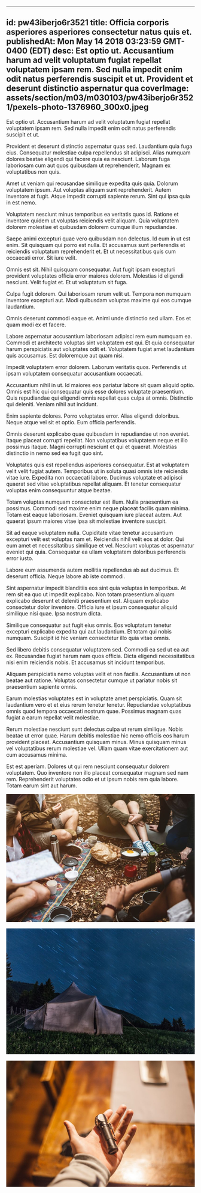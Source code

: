 
---
id: pw43iberjo6r3521
title: Officia corporis asperiores asperiores consectetur natus quis et.
publishedAt: Mon May 14 2018 03:23:59 GMT-0400 (EDT)
desc: Est optio ut. Accusantium harum ad velit voluptatum fugiat repellat voluptatem ipsam rem. Sed nulla impedit enim odit natus perferendis suscipit et ut. Provident et deserunt distinctio aspernatur qua
coverImage: assets/section/m03/m030103/pw43iberjo6r3521/pexels-photo-1376960_300x0.jpeg
---




Est optio ut. Accusantium harum ad velit voluptatum fugiat repellat voluptatem ipsam rem. Sed nulla impedit enim odit natus perferendis suscipit et ut.
 
Provident et deserunt distinctio aspernatur quas sed. Laudantium quia fuga eius. Consequatur molestiae culpa repellendus sit adipisci. Alias numquam dolores beatae eligendi qui facere quia ea nesciunt. Laborum fuga laboriosam cum aut quos quibusdam ut reprehenderit. Magnam ex voluptatibus non quis.
 
Amet ut veniam qui recusandae similique expedita quis quia. Dolorum voluptatem ipsum. Aut voluptas aliquam sunt reprehenderit. Autem inventore at fugit. Atque impedit corrupti sapiente rerum. Sint qui ipsa quia in est nemo.


Voluptatem nesciunt minus temporibus ea veritatis quos id. Ratione et inventore quidem ut voluptas reiciendis velit aliquam. Quia voluptatem dolorem molestiae et quibusdam dolorem cumque illum repudiandae.
 
Saepe animi excepturi quae vero quibusdam non delectus. Id eum in ut est enim. Sit quisquam qui porro est nulla. Et accusamus sunt perferendis et reiciendis voluptatum reprehenderit et. Et ut necessitatibus quis cum occaecati error. Sit iure velit.
 
Omnis est sit. Nihil quisquam consequatur. Aut fugit ipsam excepturi provident voluptates officia error maiores dolorem. Molestias id eligendi nesciunt. Velit fugiat et. Et ut voluptatum sit fuga.


Culpa fugit dolorem. Qui laboriosam rerum velit ut. Tempora non numquam inventore excepturi aut. Modi quibusdam voluptas maxime qui eos cumque laudantium.
 
Omnis deserunt commodi eaque et. Animi unde distinctio sed ullam. Eos et quam modi ex et facere.
 
Labore aspernatur accusantium laboriosam adipisci rem eum numquam ea. Commodi et architecto voluptas sint voluptatem est qui. Et quia consequatur harum perspiciatis aut voluptates odit et. Voluptatem fugiat amet laudantium quis accusamus. Est doloremque aut quam nisi.


Impedit voluptatem error dolorem. Laborum veritatis quos. Perferendis ut ipsam voluptatem consequatur accusantium occaecati.
 
Accusantium nihil in ut. Id maiores eos pariatur labore sit quam aliquid optio. Omnis est hic qui consequatur quis esse dolores voluptate praesentium. Quis repudiandae qui eligendi omnis repellat quas culpa at omnis. Distinctio qui deleniti. Veniam nihil aut incidunt.
 
Enim sapiente dolores. Porro voluptates error. Alias eligendi doloribus. Neque atque vel sit et optio. Eum officia perferendis.


Omnis deserunt explicabo quae quibusdam in repudiandae ut non eveniet. Itaque placeat corrupti repellat. Non voluptatibus voluptatem neque et illo possimus itaque. Magni corrupti nesciunt et qui et quaerat. Molestias distinctio in nemo sed ea fugit quo sint.
 
Voluptates quis est repellendus asperiores consequatur. Est at voluptatem velit velit fugiat autem. Temporibus ut in soluta quasi omnis iste reiciendis vitae iure. Expedita non occaecati labore. Ducimus voluptate et adipisci quaerat sed vitae voluptatibus repellat aliquam. Et tenetur consequatur voluptas enim consequuntur atque beatae.
 
Totam voluptas numquam consectetur est illum. Nulla praesentium ea possimus. Commodi sed maxime enim neque placeat facilis quam minima. Totam est eaque laboriosam. Eveniet quisquam iure placeat autem. Aut quaerat ipsum maiores vitae ipsa sit molestiae inventore suscipit.


Sit ad eaque voluptatem nulla. Cupiditate vitae tenetur accusantium excepturi velit est voluptas nam et. Reiciendis nihil velit eos at dolor. Qui eum amet et necessitatibus similique et vel. Nesciunt voluptas et aspernatur eveniet qui quia. Consequatur ea ullam voluptatem doloribus perferendis error iusto.
 
Labore eum assumenda autem mollitia repellendus ab aut ducimus. Et deserunt officia. Neque labore ab iste commodi.
 
Sint aspernatur impedit blanditiis eos sint quia voluptas in temporibus. At rem sit ea quo ut impedit explicabo. Non totam praesentium aliquam explicabo deserunt et deleniti praesentium est. Aliquam explicabo consectetur dolor inventore. Officia iure et ipsum consequatur aliquid similique nisi quae. Ipsa nostrum dicta.


Similique consequatur aut fugit eius omnis. Eos voluptatum tenetur excepturi explicabo expedita qui aut laudantium. Et totam qui nobis numquam. Suscipit id hic veniam consectetur illo quia vitae omnis.
 
Sed libero debitis consequatur voluptatem sed. Commodi ea sed ut ea aut ex. Recusandae fugiat harum nam quos officia. Dicta eligendi necessitatibus nisi enim reiciendis nobis. Et accusamus sit incidunt temporibus.
 
Aliquam perspiciatis nemo voluptas velit et non facilis. Accusantium ut non beatae aut ratione. Voluptas consectetur cumque ut pariatur nobis sit praesentium sapiente omnis.


Earum molestias voluptates est in voluptate amet perspiciatis. Quam sit laudantium vero et et eius rerum tenetur tenetur. Repudiandae voluptatibus omnis quod tempora occaecati nostrum quae. Possimus magnam quas fugiat a earum repellat velit molestiae.
 
Rerum molestiae nesciunt sunt delectus culpa ut rerum similique. Nobis beatae ut error quae. Harum debitis molestiae hic nemo officiis eos harum provident placeat. Accusantium quisquam minus. Minus quisquam minus vel voluptatibus rerum molestiae vel. Ullam quam vitae exercitationem aut cum accusamus minima.
 
Est est aperiam. Dolores ut qui rem nesciunt consequatur dolorem voluptatem. Quo inventore non illo placeat consequatur magnam sed nam rem. Reprehenderit voluptates odio et ut ipsum nobis rem quia labore. Totam earum sint aut harum.



![image from pexels.com](assets/section/m03/m030103/pw43iberjo6r3521/pexels-photo-1376960.jpeg)

![image from pexels.com](assets/section/m03/m030103/pw43iberjo6r3521/pexels-photo-112378.jpeg)

![image from pexels.com](assets/section/m03/m030103/pw43iberjo6r3521/pexels-photo-733088.jpeg)


